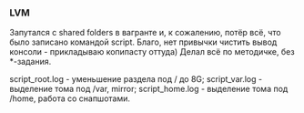 ### LVM

Запутался с shared folders в вагранте и, к сожалению, потёр всё, что было записано командой script. Благо, нет привычки чистить вывод консоли - прикладываю копипасту оттуда)
Делал всё по методичке, без *-задания.

script_root.log - уменьшение раздела под / до 8G;
script_var.log - выделение тома под /var, mirror;
script_home.log - выделение тома под /home, работа со снапшотами.
